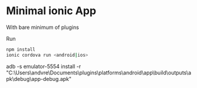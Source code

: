 # Minimal ionic App 
With bare minimum of plugins 

Run 
```bash 
npm install 
ionic cordova run <android|ios>
```


adb -s emulator-5554 install -r "C:\Users\andvre\Documents\plugins\platforms\android\app\build\outputs\apk\debug\app-debug.apk"

